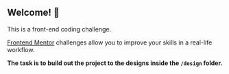 ## Welcome! 👋

This is a front-end coding challenge.

[Frontend Mentor](https://www.frontendmentor.io) challenges allow you to improve your skills in a real-life workflow.

**The task is to build out the project to the designs inside the `/design` folder.**